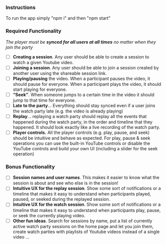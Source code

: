 ### Instructions

To run the app simply "npm i" and then "npm start"

### Required Functionality

_The player must be **synced for all users at all times** no matter when they join the party_

- [ ] **Creating a session**. Any user should be able to create a session to watch a given Youtube video.
- [ ] **Joining a session**. Any user should be able to join a session created by another user using the shareable session link.
- [ ] **Playing/pausing** the video. When a participant pauses the video, it should pause for everyone. When a participant plays the video, it should start playing for everyone.
- [ ] **“Seek”**. When someone jumps to a certain time in the video it should jump to that time for everyone.
- [ ] **Late to the party**... Everything should stay synced even if a user joins the watch party late (e.g. the video is already playing)
- [ ] **Replay**... replaying a watch party should replay all the events that happened during the watch party, in the order and timeline that they happened. It should look exactly like a live recording of the watch party.
- [ ] **Player controls.** All the player controls (e.g. play, pause, and seek) should be intuitive and behave as expected. For play, pause & seek operations you can use the built-in YouTube controls or disable the YouTube controls and build your own UI (including a slider for the seek operation)

### Bonus Functionality

- [ ] **Session names and user names**. This makes it easier to know what the session is about and see who else is in the session!
- [ ] **Intuitive UX for the replay session**. Show some sort of notifications or a timeline that makes it easy to understand when participants played, paused, or seeked during the replayed session.
- [ ] **Intuitive UX for the watch session**. Show some sort of notifications or a timeline that makes it easy to understand when participants play, pause, or seek the currently playing video.
- [ ] **Other fun ideas**. Search for sessions by name, put a list of currently active watch party sessions on the home page and let you join them, create watch parties with playlists of Youtube videos instead of a single video ...
